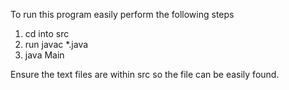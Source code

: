 To run this program easily perform the following steps

1. cd into src
2. run javac *.java
3. java Main

Ensure the text files are within src so the file can be easily found.
